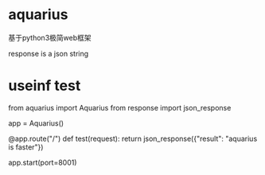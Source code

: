 # aquarius
基于python3极简web框架

response is a json string


# useinf test
from aquarius import Aquarius
from response import json_response

app = Aquarius()

@app.route("/")
def test(request):
    return json_response({"result": "aquarius is faster"})

app.start(port=8001)